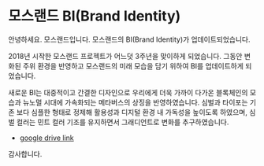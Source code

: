 # 모스랜드 BI(Brand Identity)

안녕하세요. 모스랜드입니다. 모스랜드의 BI(Brand Identity)가 업데이트되었습니다.

2018년 시작한 모스랜드 프로젝트가 어느덧 3주년을 맞이하게 되었습니다. 그동안 변화된 주위 환경을 반영하고 모스랜드의 미래 모습을 담기 위하여 BI를 업데이트하게 되었습니다. 

새로운 BI는 대중적이고 간결한 디자인으로 우리에게 더욱 가까이 다가온 블록체인의 모습과 뉴노멀 시대에 가속화되는 메타버스의 상징을 반영하였습니다. 심벌과 타이포는 기존 보다 심플한 형태로 정제해 활용성과 디지털 환경 내 가독성을 높이도록 하였으며, 심벌 컬러는 민트 컬러 기조를 유지하면서 그래디언트로 변화를 추구하였습니다.

- [google drive link](https://drive.google.com/drive/u/4/folders/1EJ5g8oWFjTUBFvlWgre8FyrAuVcvW-4N)

감사합니다.
